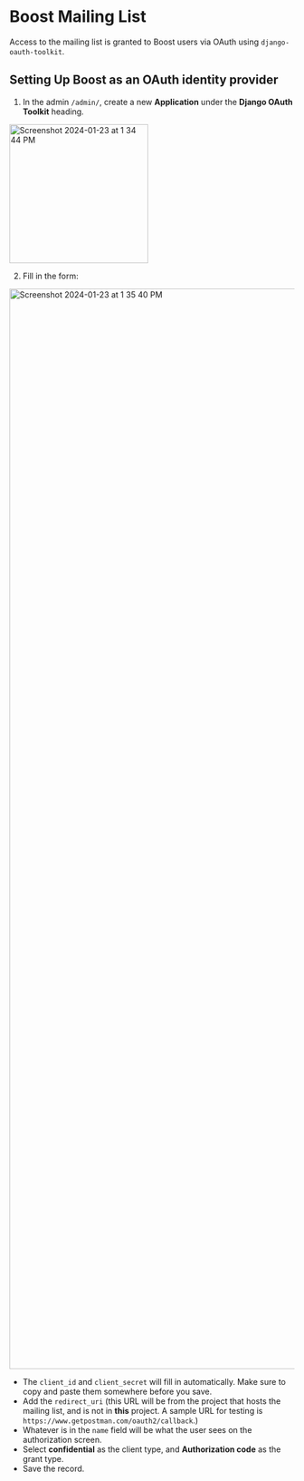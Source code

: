 <!--
Copyright (c) 2024 The C++ Alliance, Inc. (https://cppalliance.org)

Distributed under the Boost Software License, Version 1.0. (See accompanying
file LICENSE_1_0.txt or copy at http://www.boost.org/LICENSE_1_0.txt)

Official repository: https://github.com/boostorg/website-v2
-->
# Boost Mailing List

Access to the mailing list is granted to Boost users via OAuth using `django-oauth-toolkit`.

## Setting Up Boost as an OAuth identity provider

1. In the admin `/admin/`, create a new **Application** under the **Django OAuth Toolkit** heading.

<img width="245" alt="Screenshot 2024-01-23 at 1 34 44 PM" src="https://github.com/cppalliance/temp-site/assets/2286304/bf6b5b34-e270-483b-861d-eddcaa6cb6d6">

2. Fill in the form:
<img width="1906" alt="Screenshot 2024-01-23 at 1 35 40 PM" src="https://github.com/cppalliance/temp-site/assets/2286304/3f0c9924-7734-41d3-b9fd-d588212c09d7">

  - The `client_id` and `client_secret` will fill in automatically. Make sure to copy and paste them somewhere before you save.
  - Add the `redirect_uri` (this URL will be from the project that hosts the mailing list, and is not in **this** project. A sample URL for testing is `https://www.getpostman.com/oauth2/callback`.)
  - Whatever is in the `name` field will be what the user sees on the authorization screen.
  - Select **confidential** as the client type, and **Authorization code** as the grant type.
  - Save the record.
